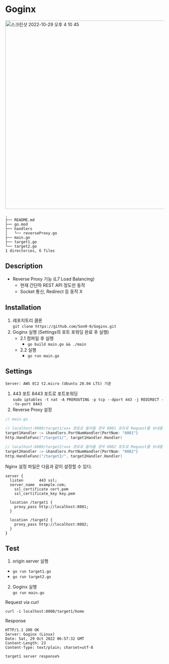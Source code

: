 # Goginx

<img width="600" alt="스크린샷 2022-10-29 오후 4 10 45" src="https://user-images.githubusercontent.com/81317358/198818960-750ee8fc-6dec-4608-939b-2c9a39c2f121.png">

```
.
├── README.md
├── go.mod
├── handlers
│   └── reverseProxy.go
├── main.go
├── target1.go
└── target2.go
1 directories, 6 files
```

## Description
- Reverse Proxy 기능 (L7 Load Balancing)
    - 현재 간단하 REST API 정도만 동작
    - Socket 통신, Redirect 등 동작 X

## Installation
1. 레포지토리 클론  
```git clone https://github.com/Son0-0/Goginx.git```
2. Goginx 실행 (Settings의 포트 포워딩 완료 후 실행)
    - 2.1 컴파일 후 실행
        - ```go build main.go && ./main```
    - 2.2 실행
        - ```go run main.go```

## Settings

```
Server: AWS EC2 t2.micro (Ubuntu 20.04 LTS) 기준
```

1. 443 포트 8443 포트로 포트포워딩  
```sudo iptables -t nat -A PREROUTING -p tcp --dport 443 -j REDIRECT --to-port 8443```
2. Reverse Proxy 설정

``` go
// main.go

// localhost:8080/target1/xxx 경로로 들어올 경우 8081 포트로 Request를 보내줌
target1Handler := &handlers.PortNumHandler{PortNum: "8081"}
http.HandleFunc("/target1/", target1Handler.Handler)

// localhost:8080/target2/xxx 경로로 들어올 경우 8082 포트로 Request를 보내줌
target2Handler := &handlers.PortNumHandler{PortNum: "8082"}
http.HandleFunc("/target2/", target2Handler.Handler)
```

Nginx 설정 파일은 다음과 같이 설정할 수 있다.

``` nginx
server {
  listen       443 ssl;
  server_name  example.com;
    ssl_certificate cert.pem
    ssl_certificate_key key.pem

  location /target1 {
    proxy_pass http://localhost:8081;
  }

  location /target2 {
    proxy_pass http://localhost:8082;
  }
}
```

## Test

1. origin server 실행  
- ```go run target1.go```
- ```go run target2.go```

2. Goginx 실행  
```go run main.go```

Request via curl
```
curl -i localhost:8080/target1/home
```

Response
```
HTTP/1.1 200 OK
Server: Goginx (Linux)
Date: Sat, 29 Oct 2022 06:57:32 GMT
Content-Length: 23
Content-Type: text/plain; charset=utf-8

target1 server response%
```
